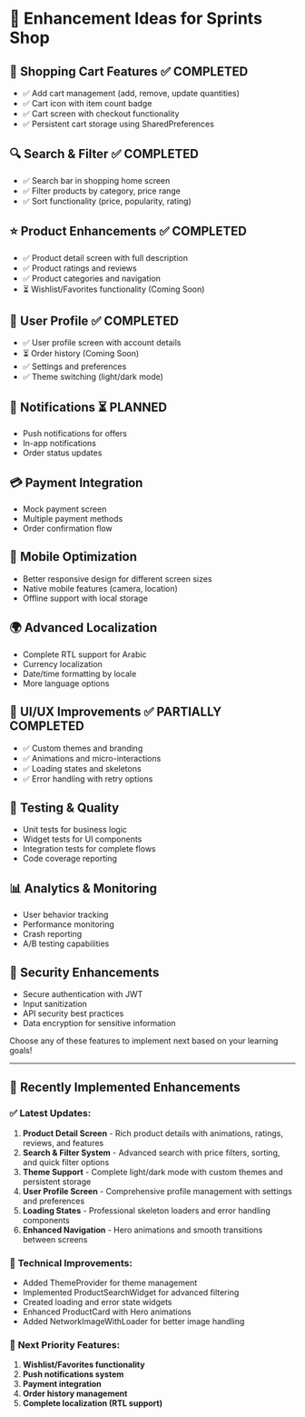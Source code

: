 # 🚀 Enhancement Ideas for Sprints Shop

## 🛒 **Shopping Cart Features** ✅ COMPLETED
- ✅ Add cart management (add, remove, update quantities)
- ✅ Cart icon with item count badge
- ✅ Cart screen with checkout functionality
- ✅ Persistent cart storage using SharedPreferences

## 🔍 **Search & Filter** ✅ COMPLETED
- ✅ Search bar in shopping home screen
- ✅ Filter products by category, price range
- ✅ Sort functionality (price, popularity, rating)

## ⭐ **Product Enhancements** ✅ COMPLETED
- ✅ Product detail screen with full description
- ✅ Product ratings and reviews
- ✅ Product categories and navigation
- ⏳ Wishlist/Favorites functionality (Coming Soon)

## 👤 **User Profile** ✅ COMPLETED
- ✅ User profile screen with account details
- ⏳ Order history (Coming Soon)
- ✅ Settings and preferences
- ✅ Theme switching (light/dark mode)

## 🔔 **Notifications** ⏳ PLANNED
- Push notifications for offers
- In-app notifications
- Order status updates

## 💳 **Payment Integration**
- Mock payment screen
- Multiple payment methods
- Order confirmation flow

## 📱 **Mobile Optimization**
- Better responsive design for different screen sizes
- Native mobile features (camera, location)
- Offline support with local storage

## 🌍 **Advanced Localization**
- Complete RTL support for Arabic
- Currency localization
- Date/time formatting by locale
- More language options

## 🎨 **UI/UX Improvements** ✅ PARTIALLY COMPLETED
- ✅ Custom themes and branding
- ✅ Animations and micro-interactions
- ✅ Loading states and skeletons
- ✅ Error handling with retry options

## 🧪 **Testing & Quality**
- Unit tests for business logic
- Widget tests for UI components
- Integration tests for complete flows
- Code coverage reporting

## 📊 **Analytics & Monitoring**
- User behavior tracking
- Performance monitoring
- Crash reporting
- A/B testing capabilities

## 🔐 **Security Enhancements**
- Secure authentication with JWT
- Input sanitization
- API security best practices
- Data encryption for sensitive information

Choose any of these features to implement next based on your learning goals!

---

## 🎉 **Recently Implemented Enhancements**

### ✅ **Latest Updates:**
1. **Product Detail Screen** - Rich product details with animations, ratings, reviews, and features
2. **Search & Filter System** - Advanced search with price filters, sorting, and quick filter options
3. **Theme Support** - Complete light/dark mode with custom themes and persistent storage
4. **User Profile Screen** - Comprehensive profile management with settings and preferences
5. **Loading States** - Professional skeleton loaders and error handling components
6. **Enhanced Navigation** - Hero animations and smooth transitions between screens

### 🔧 **Technical Improvements:**
- Added ThemeProvider for theme management
- Implemented ProductSearchWidget for advanced filtering
- Created loading and error state widgets
- Enhanced ProductCard with Hero animations
- Added NetworkImageWithLoader for better image handling

### 🎯 **Next Priority Features:**
1. **Wishlist/Favorites functionality**
2. **Push notifications system**
3. **Payment integration**
4. **Order history management**
5. **Complete localization (RTL support)**
